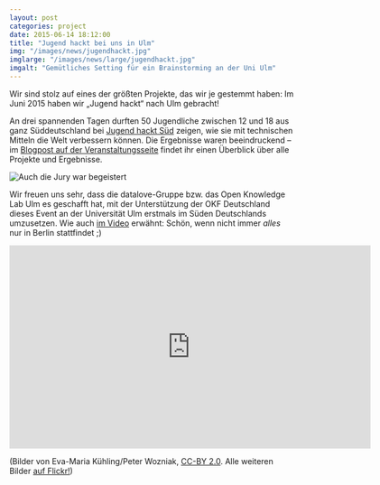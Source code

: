 ```yaml
---
layout: post
categories: project
date: 2015-06-14 18:12:00
title: "Jugend hackt bei uns in Ulm"
img: "/images/news/jugendhackt.jpg"
imglarge: "/images/news/large/jugendhackt.jpg"
imgalt: "Gemütliches Setting für ein Brainstorming an der Uni Ulm"
---
```


Wir sind stolz auf eines der größten Projekte, das wir je gestemmt haben: Im Juni 2015 haben wir „Jugend hackt“ nach Ulm gebracht!

An drei spannenden Tagen durften 50 Jugendliche zwischen 12 und 18 aus ganz Süddeutschland bei [Jugend hackt Süd](http://jugendhackt.de/sued) zeigen, wie sie mit technischen Mitteln die Welt verbessern können. Die Ergebnisse waren beeindruckend – im [Blogpost auf der Veranstaltungsseite](http://jugendhackt.de/die-jugend-im-sueden-hat-gehackt/) findet ihr einen Überblick über alle Projekte und Ergebnisse.

![Auch die Jury war begeistert]({{https://www.flickr.com/photos/okfde/18215400933/in/album-72157654508365302/}}https://farm6.staticflickr.com/5497/18215400933_ccf10f463f_z.jpg)

Wir freuen uns sehr, dass die datalove-Gruppe bzw. das Open Knowledge Lab Ulm es geschafft hat, mit der Unterstützung der OKF Deutschland dieses Event an der Universität Ulm erstmals im Süden Deutschlands umzusetzen. Wie auch [im Video](https://www.youtube.com/watch?v=l5IPsJZ5iTg) erwähnt: Schön, wenn nicht immer _alles_ nur in Berlin stattfindet ;)

<iframe width="640" height="360" src="https://www.youtube.com/embed/l5IPsJZ5iTg" frameborder="0" allowfullscreen></iframe>

(Bilder von Eva-Maria Kühling/Peter Wozniak, [CC-BY 2.0](https://creativecommons.org/licenses/by/2.0/). Alle weiteren Bilder [auf Flickr!](https://www.flickr.com/photos/okfde/sets/72157654508365302))
